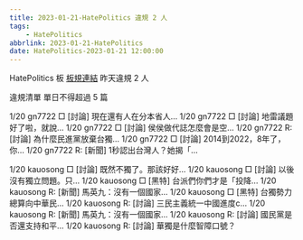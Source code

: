 ```yaml
---
title: 2023-01-21-HatePolitics 違規 2 人
tags:
    - HatePolitics
abbrlink: 2023-01-21-HatePolitics
date: HatePolitics-2023-01-21 12:00:00
---
```

HatePolitics 板 [板規連結](https://www.ptt.cc/bbs/HatePolitics/M.1617115262.A.D60.html)
昨天違規 2 人
<!-- more -->

違規清單
單日不得超過 5 篇

1/20 gn7722 □ [討論] 現在還有人在分本省人…
1/20 gn7722 □ [討論] 地雷議題好了啦，就說…
1/20 gn7722 □ [討論] 侯侯做代誌怎麼會是空…
1/20 gn7722 R: [討論] 為什麼民進黨放棄台獨…
1/20 gn7722 □ [討論] 2014到2022，8年了，你…
1/20 gn7722 R: [新聞] 1秒認出台灣人？她揭「…

1/20 kauosong □ [討論] 既然不獨了。那該好好…
1/20 kauosong □ [討論] 以後沒有獨立問題。只…
1/20 kauosong □ [黑特] 台派們你們才是「投降…
1/20 kauosong R: [新聞] 馬英九：沒有一個國家…
1/20 kauosong □ [黑特] 台獨勢力總算向中華民…
1/20 kauosong R: [討論] 三民主義統一中國進度c…
1/20 kauosong R: [新聞] 馬英九：沒有一個國家…
1/20 kauosong R: [討論] 國民黨是否還支持和平…
1/20 kauosong R: [討論] 華獨是什麼智障口號？